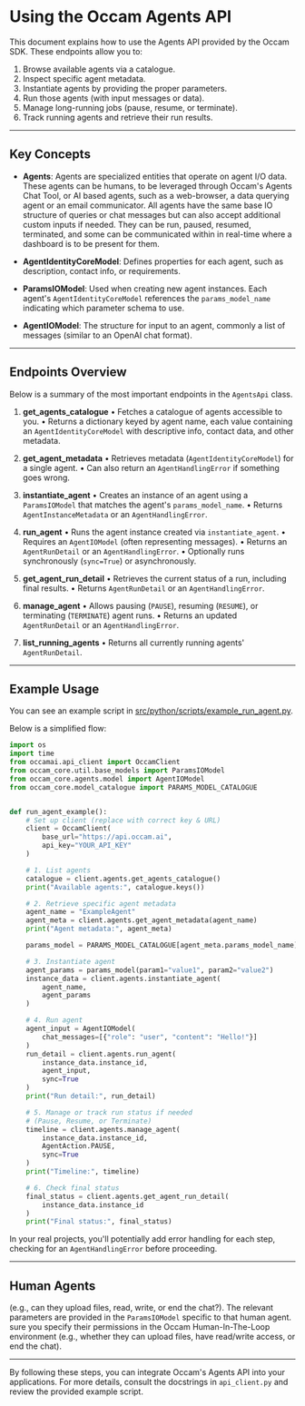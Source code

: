 # Using the Occam Agents API

This document explains how to use the Agents API provided by the Occam SDK. These
endpoints allow you to:

1. Browse available agents via a catalogue.
2. Inspect specific agent metadata.
3. Instantiate agents by providing the proper parameters.
4. Run those agents (with input messages or data).
5. Manage long-running jobs (pause, resume, or terminate).
6. Track running agents and retrieve their run results.


---

## Key Concepts

- **Agents**: Agents are specialized entities that operate on agent I/O data.
These agents can be humans, to be leveraged through Occam's Agents Chat Tool,
or AI based agents, such as a web-browser, a data querying agent or an email
communicator. All agents have the same base IO structure of queries or chat messages
but can also accept additional custom inputs if needed. They can be run, paused,
resumed, terminated, and some can be communicated within in real-time where a
dashboard is to be present for them.

- **AgentIdentityCoreModel**: Defines properties for each agent, such as
  description, contact info, or requirements.
- **ParamsIOModel**: Used when creating new agent instances. Each agent's
  `AgentIdentityCoreModel` references the `params_model_name` indicating which
  parameter schema to use.
- **AgentIOModel**: The structure for input to an agent, commonly a list of
  messages (similar to an OpenAI chat format).

---

## Endpoints Overview

Below is a summary of the most important endpoints in the `AgentsApi` class.


1. **get_agents_catalogue**
   • Fetches a catalogue of agents accessible to you.
   • Returns a dictionary keyed by agent name, each value containing an
     `AgentIdentityCoreModel` with descriptive info, contact data, and other
     metadata.

2. **get_agent_metadata**
   • Retrieves metadata (`AgentIdentityCoreModel`) for a single agent.
   • Can also return an `AgentHandlingError` if something goes wrong.

3. **instantiate_agent**
   • Creates an instance of an agent using a `ParamsIOModel` that matches the
     agent's `params_model_name`.
   • Returns `AgentInstanceMetadata` or an `AgentHandlingError`.

4. **run_agent**
   • Runs the agent instance created via `instantiate_agent`.
   • Requires an `AgentIOModel` (often representing messages).
   • Returns an `AgentRunDetail` or an `AgentHandlingError`.
   • Optionally runs synchronously (`sync=True`) or asynchronously.

5. **get_agent_run_detail**
   • Retrieves the current status of a run, including final results.
   • Returns `AgentRunDetail` or an `AgentHandlingError`.

6. **manage_agent**
   • Allows pausing (`PAUSE`), resuming (`RESUME`), or terminating (`TERMINATE`)
     agent runs.
   • Returns an updated `AgentRunDetail` or an `AgentHandlingError`.

7. **list_running_agents**
   • Returns all currently running agents' `AgentRunDetail`.

---

## Example Usage

You can see an example script in
[src/python/scripts/example_run_agent.py](src/python/scripts/example_run_agent.py).

Below is a simplified flow:

```python
import os
import time
from occamai.api_client import OccamClient
from occam_core.util.base_models import ParamsIOModel
from occam_core.agents.model import AgentIOModel
from occam_core.model_catalogue import PARAMS_MODEL_CATALOGUE


def run_agent_example():
    # Set up client (replace with correct key & URL)
    client = OccamClient(
        base_url="https://api.occam.ai",
        api_key="YOUR_API_KEY"
    )

    # 1. List agents
    catalogue = client.agents.get_agents_catalogue()
    print("Available agents:", catalogue.keys())

    # 2. Retrieve specific agent metadata
    agent_name = "ExampleAgent"
    agent_meta = client.agents.get_agent_metadata(agent_name)
    print("Agent metadata:", agent_meta)

    params_model = PARAMS_MODEL_CATALOGUE[agent_meta.params_model_name]

    # 3. Instantiate agent
    agent_params = params_model(param1="value1", param2="value2")
    instance_data = client.agents.instantiate_agent(
        agent_name,
        agent_params
    )

    # 4. Run agent
    agent_input = AgentIOModel(
        chat_messages=[{"role": "user", "content": "Hello!"}]
    )
    run_detail = client.agents.run_agent(
        instance_data.instance_id,
        agent_input,
        sync=True
    )
    print("Run detail:", run_detail)

    # 5. Manage or track run status if needed
    # (Pause, Resume, or Terminate)
    timeline = client.agents.manage_agent(
        instance_data.instance_id,
        AgentAction.PAUSE,
        sync=True
    )
    print("Timeline:", timeline)

    # 6. Check final status
    final_status = client.agents.get_agent_run_detail(
        instance_data.instance_id
    )
    print("Final status:", final_status)
```

In your real projects, you'll potentially add error handling for each step,
checking for an `AgentHandlingError` before proceeding.

---

## Human Agents

(e.g., can they upload files, read, write, or end the chat?). The relevant
parameters are provided in the `ParamsIOModel` specific to that human agent.
sure you specify their permissions in the Occam Human-In-The-Loop environment
(e.g., whether they can upload files, have read/write access, or end the chat).

---

By following these steps, you can integrate Occam's Agents API into your
applications. For more details, consult the docstrings in `api_client.py` and
review the provided example script.
